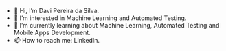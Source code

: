 - 👋 Hi, I’m Davi Pereira da Silva. 
- 👀 I’m interested in Machine Learning and Automated Testing.
- 🌱 I’m currently learning about Machine Learning, Automated Testing and Mobile Apps Development.
- 📫 How to reach me: LinkedIn.

<!---
psilDave/psilDave is a ✨ special ✨ repository because its `README.md` (this file) appears on your GitHub profile.
You can click the Preview link to take a look at your changes.
--->
